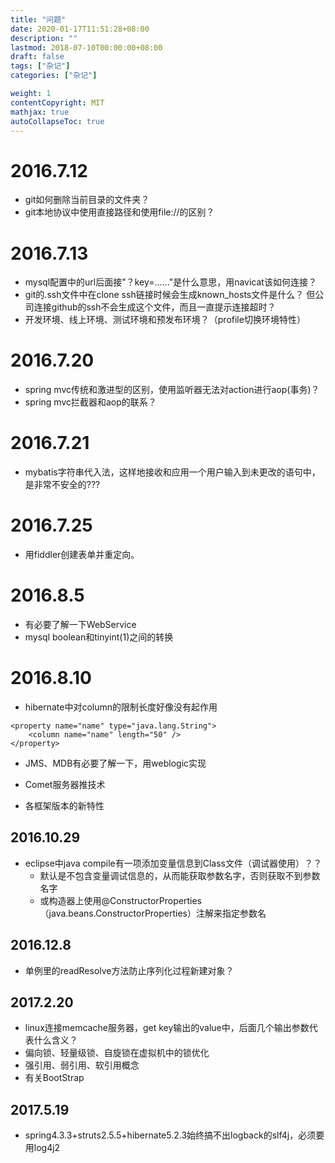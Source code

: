```yaml
---
title: "问题"
date: 2020-01-17T11:51:28+08:00
description: ""
lastmod: 2018-07-10T00:00:00+08:00
draft: false
tags: ["杂记"]
categories: ["杂记"]

weight: 1
contentCopyright: MIT
mathjax: true
autoCollapseToc: true
---
```

# 2016.7.12
- git如何删除当前目录的文件夹？
- git本地协议中使用直接路径和使用file://的区别？

# 2016.7.13
- mysql配置中的url后面接"？key=……"是什么意思，用navicat该如何连接？
- git的.ssh文件中在clone ssh链接时候会生成known_hosts文件是什么？ 但公司连接github的ssh不会生成这个文件，而且一直提示连接超时？
- 开发环境、线上环境、测试环境和预发布环境？（profile切换环境特性）

# 2016.7.20
- spring mvc传统和激进型的区别，使用监听器无法对action进行aop(事务)？
- spring mvc拦截器和aop的联系？

# 2016.7.21
- mybatis字符串代入法，这样地接收和应用一个用户输入到未更改的语句中，是非常不安全的???

# 2016.7.25
- 用fiddler创建表单并重定向。

# 2016.8.5
- 有必要了解一下WebService
- mysql boolean和tinyint(1)之间的转换

# 2016.8.10
- hibernate中对column的限制长度好像没有起作用

```
<property name="name" type="java.lang.String">
	<column name="name" length="50" />
</property>
```
- JMS、MDB有必要了解一下，用weblogic实现

- Comet服务器推技术

- 各框架版本的新特性

## 2016.10.29
- eclipse中java compile有一项添加变量信息到Class文件（调试器使用）？？
  - 默认是不包含变量调试信息的，从而能获取参数名字，否则获取不到参数名字
  - 或构造器上使用@ConstructorProperties（java.beans.ConstructorProperties）注解来指定参数名
  
## 2016.12.8
- 单例里的readResolve方法防止序列化过程新建对象？

## 2017.2.20
- linux连接memcache服务器，get key输出的value中，后面几个输出参数代表什么含义？
- 偏向锁、轻量级锁、自旋锁在虚拟机中的锁优化
- 强引用、弱引用、软引用概念
- 有关BootStrap

## 2017.5.19
- spring4.3.3+struts2.5.5+hibernate5.2.3始终搞不出logback的slf4j，必须要用log4j2